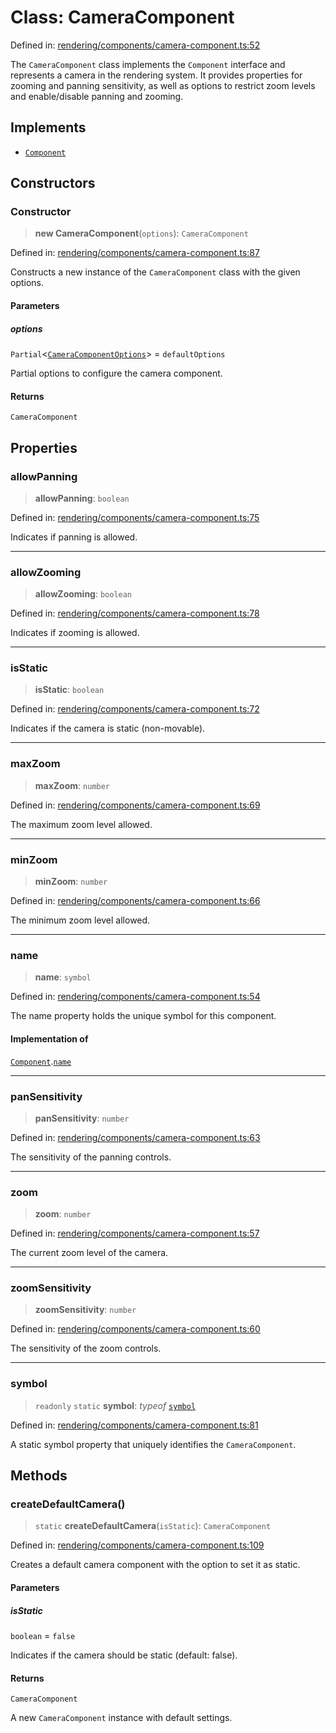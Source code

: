 # Class: CameraComponent

Defined in: [rendering/components/camera-component.ts:52](https://github.com/Forge-Game-Engine/Forge/blob/4b66b21759bd3ab3aaf4c62b3e957c1bb43b7b58/src/rendering/components/camera-component.ts#L52)

The `CameraComponent` class implements the `Component` interface and represents
a camera in the rendering system. It provides properties for zooming and panning
sensitivity, as well as options to restrict zoom levels and enable/disable panning
and zooming.

## Implements

- [`Component`](../interfaces/Component.md)

## Constructors

### Constructor

> **new CameraComponent**(`options`): `CameraComponent`

Defined in: [rendering/components/camera-component.ts:87](https://github.com/Forge-Game-Engine/Forge/blob/4b66b21759bd3ab3aaf4c62b3e957c1bb43b7b58/src/rendering/components/camera-component.ts#L87)

Constructs a new instance of the `CameraComponent` class with the given options.

#### Parameters

##### options

`Partial`\<[`CameraComponentOptions`](../type-aliases/CameraComponentOptions.md)\> = `defaultOptions`

Partial options to configure the camera component.

#### Returns

`CameraComponent`

## Properties

### allowPanning

> **allowPanning**: `boolean`

Defined in: [rendering/components/camera-component.ts:75](https://github.com/Forge-Game-Engine/Forge/blob/4b66b21759bd3ab3aaf4c62b3e957c1bb43b7b58/src/rendering/components/camera-component.ts#L75)

Indicates if panning is allowed.

***

### allowZooming

> **allowZooming**: `boolean`

Defined in: [rendering/components/camera-component.ts:78](https://github.com/Forge-Game-Engine/Forge/blob/4b66b21759bd3ab3aaf4c62b3e957c1bb43b7b58/src/rendering/components/camera-component.ts#L78)

Indicates if zooming is allowed.

***

### isStatic

> **isStatic**: `boolean`

Defined in: [rendering/components/camera-component.ts:72](https://github.com/Forge-Game-Engine/Forge/blob/4b66b21759bd3ab3aaf4c62b3e957c1bb43b7b58/src/rendering/components/camera-component.ts#L72)

Indicates if the camera is static (non-movable).

***

### maxZoom

> **maxZoom**: `number`

Defined in: [rendering/components/camera-component.ts:69](https://github.com/Forge-Game-Engine/Forge/blob/4b66b21759bd3ab3aaf4c62b3e957c1bb43b7b58/src/rendering/components/camera-component.ts#L69)

The maximum zoom level allowed.

***

### minZoom

> **minZoom**: `number`

Defined in: [rendering/components/camera-component.ts:66](https://github.com/Forge-Game-Engine/Forge/blob/4b66b21759bd3ab3aaf4c62b3e957c1bb43b7b58/src/rendering/components/camera-component.ts#L66)

The minimum zoom level allowed.

***

### name

> **name**: `symbol`

Defined in: [rendering/components/camera-component.ts:54](https://github.com/Forge-Game-Engine/Forge/blob/4b66b21759bd3ab3aaf4c62b3e957c1bb43b7b58/src/rendering/components/camera-component.ts#L54)

The name property holds the unique symbol for this component.

#### Implementation of

[`Component`](../interfaces/Component.md).[`name`](../interfaces/Component.md#name)

***

### panSensitivity

> **panSensitivity**: `number`

Defined in: [rendering/components/camera-component.ts:63](https://github.com/Forge-Game-Engine/Forge/blob/4b66b21759bd3ab3aaf4c62b3e957c1bb43b7b58/src/rendering/components/camera-component.ts#L63)

The sensitivity of the panning controls.

***

### zoom

> **zoom**: `number`

Defined in: [rendering/components/camera-component.ts:57](https://github.com/Forge-Game-Engine/Forge/blob/4b66b21759bd3ab3aaf4c62b3e957c1bb43b7b58/src/rendering/components/camera-component.ts#L57)

The current zoom level of the camera.

***

### zoomSensitivity

> **zoomSensitivity**: `number`

Defined in: [rendering/components/camera-component.ts:60](https://github.com/Forge-Game-Engine/Forge/blob/4b66b21759bd3ab3aaf4c62b3e957c1bb43b7b58/src/rendering/components/camera-component.ts#L60)

The sensitivity of the zoom controls.

***

### symbol

> `readonly` `static` **symbol**: *typeof* [`symbol`](#symbol)

Defined in: [rendering/components/camera-component.ts:81](https://github.com/Forge-Game-Engine/Forge/blob/4b66b21759bd3ab3aaf4c62b3e957c1bb43b7b58/src/rendering/components/camera-component.ts#L81)

A static symbol property that uniquely identifies the `CameraComponent`.

## Methods

### createDefaultCamera()

> `static` **createDefaultCamera**(`isStatic`): `CameraComponent`

Defined in: [rendering/components/camera-component.ts:109](https://github.com/Forge-Game-Engine/Forge/blob/4b66b21759bd3ab3aaf4c62b3e957c1bb43b7b58/src/rendering/components/camera-component.ts#L109)

Creates a default camera component with the option to set it as static.

#### Parameters

##### isStatic

`boolean` = `false`

Indicates if the camera should be static (default: false).

#### Returns

`CameraComponent`

A new `CameraComponent` instance with default settings.
